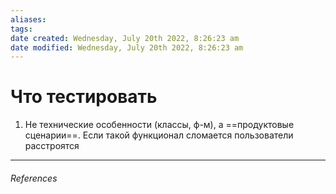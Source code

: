 ```yaml
---
aliases: 
tags: 
date created: Wednesday, July 20th 2022, 8:26:23 am
date modified: Wednesday, July 20th 2022, 8:26:23 am
---
```


# Что тестировать

1. Не технические особенности (классы, ф-м), а  ==продуктовые сценарии==. Если такой функционал сломается пользователи расстроятся

---

###### References

